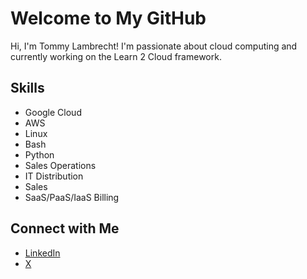 # Welcome to My GitHub

Hi, I'm Tommy Lambrecht! I'm passionate about cloud computing and currently working on the Learn 2 Cloud framework.

## Skills
- Google Cloud
- AWS
- Linux
- Bash
- Python
- Sales Operations
- IT Distribution
- Sales
- SaaS/PaaS/IaaS Billing

## Connect with Me
- [LinkedIn](https://www.linkedin.com/in/tommy-lambrecht-mba-13355019b/)
- [X](https://x.com/VanillaCokeCola)
